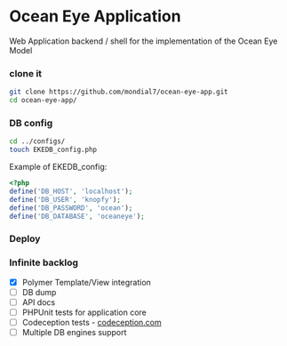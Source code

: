 # Ocean Eye Application

Web Application backend / shell for the implementation of the Ocean Eye Model

### clone it

```bash
git clone https://github.com/mondial7/ocean-eye-app.git
cd ocean-eye-app/
```

### DB config

```bash
cd ../configs/
touch EKEDB_config.php
```

Example of EKEDB_config:

```php
<?php
define('DB_HOST', 'localhost');
define('DB_USER', 'knopfy');
define('DB_PASSWORD', 'ocean');
define('DB_DATABASE', 'oceaneye');
```

### Deploy


### Infinite backlog

- [x] Polymer Template/View integration
- [ ] DB dump
- [ ] API docs
- [ ] PHPUnit tests for application core
- [ ] Codeception tests - [codeception.com](https://codeception.com/)
- [ ] Multiple DB engines support
